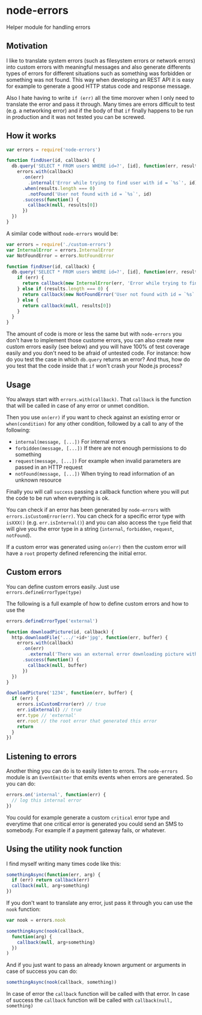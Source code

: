 node-errors
===========

Helper module for handling errors

## Motivation

I like to translate system errors (such as filesystem errors or network errors) into custom errors with meaningful messages and also generate differents types of errors for different situations such as something was forbidden or something was not found. This way when developing an REST API it is easy for example to generate a good HTTP status code and response message.

Also I hate having to write `if (err)` all the time morover when I only need to translate the error and pass it through. Many times are errors difficult to test (e.g. a networking error) and if the body of that `if` finally happens to be run in production and it was not tested you can be screwed.

## How it works

```javascript
var errors = require('node-errors')

function findUser(id, callback) {
  db.query('SELECT * FROM users WHERE id=?', [id], function(err, results) {
    errors.with(callback)
      .on(err)
        .internal('Error while trying to find user with id = `%s`', id)
      .when(results.length === 0)
        .notFound('User not found with id = `%s`', id)
      .success(function() {
        callback(null, results[0])
      })
  })
}
```

A similar code without `node-errors` would be:

```javascript
var errors = require('./custom-errors')
var InternalError = errors.InternalError
var NotFoundError = errors.NotFoundError

function findUser(id, callback) {
  db.query('SELECT * FROM users WHERE id=?', [id], function(err, results) {
    if (err) {
      return callback(new InternalError(err, 'Error while trying to find user with id = `%s`', id))
    } else if (results.length === 0) {
      return callback(new NotFoundError('User not found with id = `%s`', id))
    } else {
      return callback(null, results[0])
    }
  }
}
```

The amount of code is more or less the same but with `node-errors` you don't have to implement those custome errors, you can also create new custom errors easily (see below) and you will have 100% of test coverage easily and you don't need to be afraid of untested code. For instance: how do you test the case in which `db.query` returns an error? And thus, how do you test that the code inside that `if` won't crash your Node.js process?

## Usage

You always start with `errors.with(callback)`. That `callback` is the function that will be called in case of any error or unmet condition.

Then you use `on(err)` if you want to check against an existing error or `when(condition)` for any other condition, followed by a call to any of the following:

* `internal(message, [...])` For internal errors
* `forbidden(message, [...])` If there are not enough permissions to do something
* `request(message, [...])` For example when invalid parameters are passed in an HTTP request
* `notFound(message, [...])` When trying to read information of an unknown resource

Finally you will call `success` passing a callback function where you will put the code to be run when everything is ok.

You can check if an error has been generated by `node-errors` with `errors.isCustomError(err)`. You can check for a specific error type with `isXXX()` (e.g. `err.isInternal()`) and you can also access the `type` field that will give you the error type in a string (`internal`, `forbidden`, `request`, `notFound`).

If a custom error was generated using `on(err)` then the custom error will have a `root` property defined referencing the initial error.

## Custom errors

You can define custom errors easily. Just use `errors.defineErrorType(type)`

The following is a full example of how to define custom errors and how to use the 

```javascript
errors.defineErrorType('external')

function downloadPicture(id, callback) {
  http.downloadFile('.../'+id+'jpg', function(err, buffer) {
    errors.with(callback)
      .on(err)
        .external('There was an external error downloading picture with id = `%s`', id)
      .success(function() {
        callback(null, buffer)
      })
  })
}

downloadPicture('1234', function(err, buffer) {
  if (err) {
    errors.isCustomError(err) // true
    err.isExternal() // true
    err.type // 'external'
    err.root // the root error that generated this error
    return
  }
})
```

## Listening to errors

Another thing you can do is to easily listen to errors. The `node-errors` module is an `EventEmitter` that emits events when errors are generated. So you can do:

```javascript
errors.on('internal', function(err) {
  // log this internal error
})
```

You could for example generate a custom `critical` error type and everytime that one critical error is generated you could send an SMS to somebody. For example if a payment gateway fails, or whatever.


## Using the utility nook function

I find myself writing many times code like this:

```javascript
somethingAsync(function(err, arg) {
  if (err) return callback(err)
  callback(null, arg+something)
})
```

If you don't want to translate any error, just pass it through you can use the `nook` function:

```javascript
var nook = errors.nook

somethingAsync(nook(callback,
  function(arg) {
    callback(null, arg+something)
  })
)
```

And if you just want to pass an already known argument or arguments in case of success you can do:

```javascript
somethingAsync(nook(callback, something))
```

In case of error the `callback` function will be called with that error. In case of success the `callback` function will be called with `callback(null, something)`

